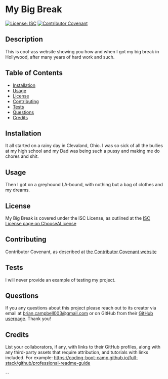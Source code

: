 
# My Big Break

[![License: ISC](https://img.shields.io/badge/License-ISC-blue.svg)](https://opensource.org/licenses/ISC)
[![Contributor Covenant](https://img.shields.io/badge/Contributor%20Covenant-2.1-4baaaa.svg)](code_of_conduct.md)

## Description

This is cool-ass website showing you how and when I got my big break in Hollywood, after many years of hard work and such.

## Table of Contents

- [Installation](#installation)
- [Usage](#usage)
- [License](#license)
- [Contributing](#contributing)
- [Tests](#tests)
- [Questions](#questions)
- [Credits](#credits)


## Installation

It all started on a rainy day in Clevaland, Ohio. I was so sick of all the bullies at my high school and my Dad was being such a pussy and making me do chores and shit.

## Usage

Then I got on a greyhound LA-bound, with nothing but a bag of clothes and my dreams.

## License

My Big Break is covered under the ISC License, as outlined at the [ISC License page on ChooseALicense](https://choosealicense.com/licenses/isc/)

## Contributing

Contributor Covenant, as described at [the Contributor Covenant website](https://www.contributor-covenant.org/)

## Tests

I will never provide an example of testing my project.

## Questions

If you any questions about this project please reach out to its creator via email at brian.campbell003@gmail.com or on GitHub from their [GitHub userpage](https://www.github.com/briancampbell003). Thank you!

## Credits

List your collaborators, if any, with links to their GitHub profiles, along with any third-party assets that require attribution, and tutorials with links included. For example: https://coding-boot-camp.github.io/full-stack/github/professional-readme-guide

--
        